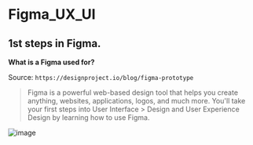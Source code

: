 # Figma_UX_UI

## 1st steps in Figma.

**What is a Figma used for?**

Source: ```https://designproject.io/blog/figma-prototype```

> Figma is a powerful web-based design tool that helps you create anything, websites, applications, logos, and much more. You'll take your first steps into User Interface > Design and User Experience Design by learning how to use Figma.

![image](https://user-images.githubusercontent.com/103432222/225975264-66ce2620-00fd-4eb5-9904-9bb69f02a0a8.png)
